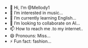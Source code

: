 - 👋 Hi, I’m @Mellody1
- 👀 I’m interested in music...
- 🌱 I’m currently learning English...
- 💞️ I’m looking to collaborate on AI...
- 📫 How to reach me .to my internet..
- 😄 Pronouns: Miss...
- ⚡ Fun fact: fashion...

<!Also love cats---
Mellody1/Mellody1 is a ✨ special ✨ repository because its `README.md` (this file) appears on your GitHub profile.
You can click the Preview link to take a look at your changes.
--->
